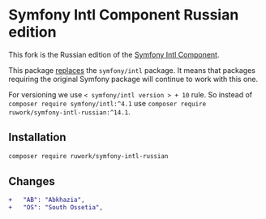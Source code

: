 Symfony Intl Component Russian edition
======================================

This fork is the Russian edition of the [Symfony Intl Component](https://symfony.com/doc/current/components/intl.html).

This package [replaces](https://getcomposer.org/doc/04-schema.md#replace) the `symfony/intl` package. It means that packages requiring the original Symfony package will continue to work with this one.

For versioning we use `< symfony/intl version > + 10` rule. So instead of `composer require symfony/intl:^4.1` use `composer require ruwork/symfony-intl-russian:^14.1`.

Installation
------------

```bash
composer require ruwork/symfony-intl-russian
```

Changes
-------

```diff
+   "AB": "Abkhazia",
+   "OS": "South Ossetia",
```

